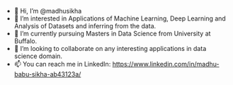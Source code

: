 - 👋 Hi, I’m @madhusikha
- 👀 I’m interested in Applications of Machine Learning, Deep Learning and Analysis of Datasets and inferring from the data.
- 🌱 I’m currently pursuing Masters in Data Science from University at Buffalo.
- 💞️ I’m looking to collaborate on any interesting applications in data science domain.
- 📫 You can reach me in LinkedIn: https://www.linkedin.com/in/madhu-babu-sikha-ab43123a/

<!---
madhusikha/madhusikha is a ✨ special ✨ repository because its `README.md` (this file) appears on your GitHub profile.
You can click the Preview link to take a look at your changes.
--->
